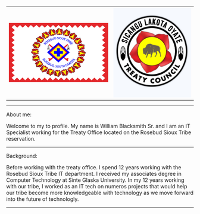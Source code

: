 <div>
    <table>
        <td> 
            <img src="./assets/rst_flag.png" width="350"/>
        </td>
        <td>
            <img src="assets/treaty_logo.png" width="275"/>
        </td>
    </table>
</div>

---

About me:

Welcome to my to profile.  My name is William Blacksmith Sr. and I am an IT Specialist working for the Treaty Office located on the Rosebud Sioux Tribe reservation.  

---

Background:

Before working with the treaty office.  I spend 12 years working with the Rosebud Sioux Tribe  IT department.  I received my associates degree in Computer Technology at Sinte Glaska University.  In my 12 years working with our tribe, I worked as an IT tech on numeros projects that would help our tribe become more knowledgeable with technology as we move forward into the future of technologly.

---

